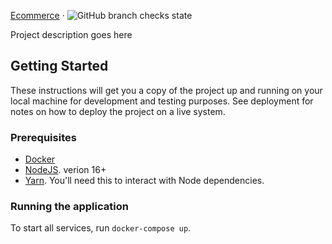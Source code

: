 [Ecommerce](http://nunua.s3-website-us-east-1.amazonaws.com/) &middot; ![GitHub branch checks state](https://img.shields.io/github/checks-status/jeraldy/ecommerce/develop)

 Project description goes here

## Getting Started

These instructions will get you a copy of the project up and running on your local machine for development and testing purposes. See deployment for notes on how to deploy the project on a live system.

### Prerequisites

* [Docker](https://www.docker.com/products/docker-desktop)
* [NodeJS](https://nodejs.org/en/). verion 16+
* [Yarn](https://github.com/yarnpkg/yarn). You'll need this to interact with Node dependencies.


### Running the application

To start all services, run `docker-compose up`.



